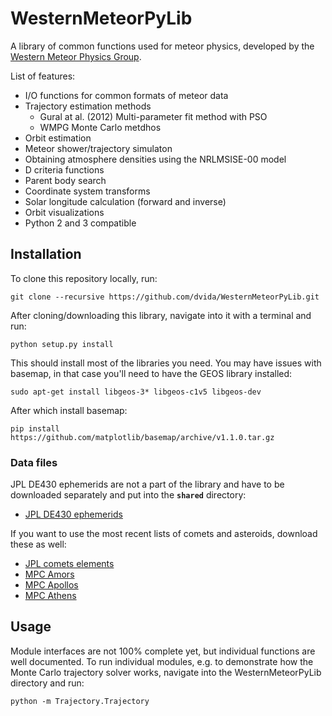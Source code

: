 # WesternMeteorPyLib

A library of common functions used for meteor physics, developed by the [Western Meteor Physics Group](http://meteor.uwo.ca/).

List of features:

 * I/O functions for common formats of meteor data
 * Trajectory estimation methods
   * Gural at al. (2012) Multi-parameter fit method with PSO
   * WMPG Monte Carlo metdhos
 * Orbit estimation
 * Meteor shower/trajectory simulaton
 * Obtaining atmosphere densities using the NRLMSISE-00 model
 * D criteria functions
 * Parent body search
 * Coordinate system transforms
 * Solar longitude calculation (forward and inverse)
 * Orbit visualizations
 * Python 2 and 3 compatible



## Installation

To clone this repository locally, run:

```
git clone --recursive https://github.com/dvida/WesternMeteorPyLib.git
```

After cloning/downloading this library, navigate into it with a terminal and run:

```
python setup.py install
```

This should install most of the libraries you need. You may have issues with basemap, in that case you'll need to have the GEOS library installed:

```
sudo apt-get install libgeos-3* libgeos-c1v5 libgeos-dev
```

After which install basemap:

```
pip install https://github.com/matplotlib/basemap/archive/v1.1.0.tar.gz
```


### Data files

JPL DE430 ephemerids are not a part of the library and have to be downloaded separately and put into the **`shared`** directory:

 * [JPL DE430 ephemerids](https://naif.jpl.nasa.gov/pub/naif/generic_kernels/spk/planets/de430.bsp)


If you want to use the most recent lists of comets and asteroids, download these as well:

 * [JPL comets elements](https://ssd.jpl.nasa.gov/dat/ELEMENTS.COMET)
 * [MPC Amors](http://cgi.minorplanetcenter.net/cgi-bin/textversion.cgi?f=lists/Amors.html)
 * [MPC Apollos](http://cgi.minorplanetcenter.net/cgi-bin/textversion.cgi?f=lists/Apollos.html)
 * [MPC Athens](http://cgi.minorplanetcenter.net/cgi-bin/textversion.cgi?f=lists/Atens.html)


## Usage

Module interfaces are not 100% complete yet, but individual functions are well documented. To run individual modules, e.g. to demonstrate how the Monte Carlo trajectory solver works, navigate into the WesternMeteorPyLib directory and run:

```
python -m Trajectory.Trajectory
```